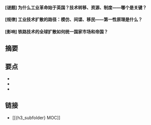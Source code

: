 #### [谜题] 为什么工业革命始于英国？技术转移、资源、制度——哪个是关键？


#### [规律] 工业技术扩散的路径：模仿、间谍、移民——第一性原理是什么？


#### [影响] 铁路技术的全球扩散如何统一国家市场和帝国？


## 摘要


## 要点

- 
- 
- 

## 链接

- [[{h3_subfolder} MOC]]

